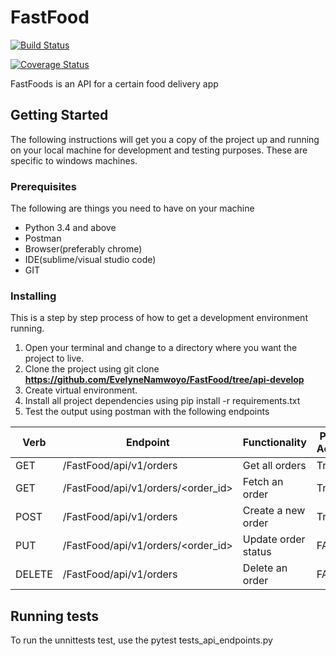 # FastFood

[![Build Status](https://travis-ci.org/EvelyneNamwoyo/FastFood.svg?branch=api-develop)](https://travis-ci.org/EvelyneNamwoyo/FastFood)

[![Coverage Status](https://coveralls.io/repos/github/EvelyneNamwoyo/FastFood/badge.svg?branch=master)](https://coveralls.io/github/EvelyneNamwoyo/FastFood?branch=master)

FastFoods is an API for a certain food delivery app

## Getting Started

The following instructions will get you a copy of the project up and running on your local machine for development and testing purposes. These are specific to windows machines.

### Prerequisites

The following are things you need to have on your machine
* Python 3.4 and above
* Postman
* Browser(preferably chrome)
* IDE(sublime/visual studio code)
* GIT

### Installing
This is a step by step process of how to get a development environment running.
1. Open your terminal and change to a directory where you want the project to live.
2. Clone the project using git clone **https://github.com/EvelyneNamwoyo/FastFood/tree/api-develop**
3. Create virtual environment.
4. Install all project dependencies using pip install -r requirements.txt
5. Test the output using postman with the following endpoints

| Verb | Endpoint               | Functionality |Public Access |
|------|------------------------|---------------|--------------|
|GET   |/FastFood/api/v1/orders | Get all orders|  True        |  
|GET   |/FastFood/api/v1/orders/<order_id>|Fetch an order|True |
|POST  |/FastFood/api/v1/orders| Create a new order|  True     |  
|PUT   |/FastFood/api/v1/orders/<order_id>|Update order status| FALSE |
|DELETE   |/FastFood/api/v1/orders | Delete an order|  FALSE      |  

## Running tests
To run the unnittests test, use the pytest tests_api_endpoints.py

